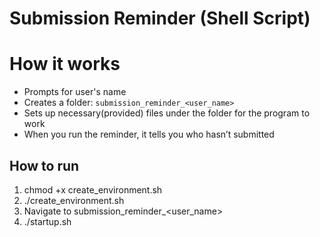 # Submission Reminder (Shell Script)

# How it works

- Prompts for user's name
- Creates a folder: `submission_reminder_<user_name>`
- Sets up necessary(provided) files under the folder for the program to work
- When you run the reminder, it tells you who hasn’t submitted

## How to run

1. chmod +x create_environment.sh
2. ./create_environment.sh
3. Navigate to submission_reminder_<user_name>
4. ./startup.sh

